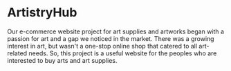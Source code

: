 # ArtistryHub
Our e-commerce website project for art supplies and artworks began with a passion for art and a gap we noticed in the market. There was a growing interest in art, but wasn't a one-stop online shop that catered to all art-related needs. So, this project is a useful website for the peoples who are interested to buy arts and art supplies.
